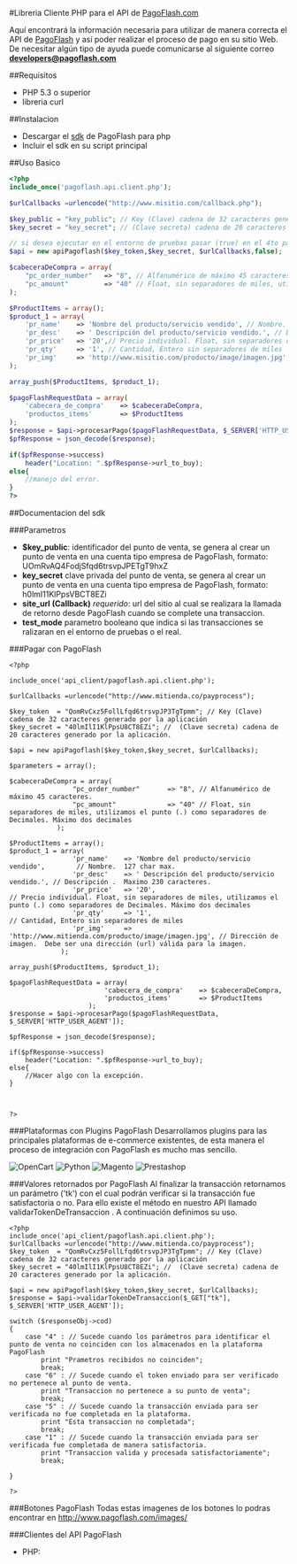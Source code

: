#Libreria Cliente PHP para el API de [PagoFlash.com](http://pagoflash.com)

Aquí encontrará la información necesaria para utilizar de manera correcta el API de [PagoFlash](http://pagoflash.com) y así poder realizar el proceso de pago en su sitio Web. De necesitar algún tipo de ayuda puede comunicarse al siguiente correo **developers@pagoflash.com**

##Requisitos
- PHP 5.3 o superior
- libreria curl

##Instalacion

- Descargar el [sdk](https://raw.githubusercontent.com/PagoFlash/pagoflash-sdk/master/pagoflash.api.client.php) de PagoFlash para php
- Incluir el sdk en su script principal

##Uso Basico
```php
<?php
include_once('pagoflash.api.client.php');

$urlCallbacks =urlencode("http://www.misitio.com/callback.php");

$key_public = "key_public"; // Key (Clave) cadena de 32 caracteres generado por la aplicación
$key_secret = "key_secret"; // (Clave secreta) cadena de 20 caracteres generado por la aplicación.

// si desea ejecutar en el entorno de pruebas pasar (true) en el 4to parametro
$api = new apiPagoflash($key_token,$key_secret, $urlCallbacks,false);

$cabeceraDeCompra = array(
    "pc_order_number"   => "8", // Alfanumérico de máximo 45 caracteres.
    "pc_amount"         => "40" // Float, sin separadores de miles, utilizamos el punto (.) como separadores de Decimales. Máximo dos decimales
);

$ProductItems = array();
$product_1 = array(
    'pr_name'    => 'Nombre del producto/servicio vendido', // Nombre.  127 char max.
    'pr_desc'    => ' Descripción del producto/servicio vendido.', // Descripción .  Maximo 230 caracteres.
    'pr_price'   => '20',// Precio individual. Float, sin separadores de miles, utilizamos el punto (.) como separadores de Decimales. Máximo dos decimales
    'pr_qty'     => '1', // Cantidad, Entero sin separadores de miles  
    'pr_img'     => 'http://www.misitio.com/producto/image/imagen.jpg', // Dirección de imagen.  Debe ser una dirección (url) válida para la imagen.   
);

array_push($ProductItems, $product_1);

$pagoFlashRequestData = array(
    'cabecera_de_compra'    => $cabeceraDeCompra, 
    'productos_items'       => $ProductItems
);
$response = $api->procesarPago($pagoFlashRequestData, $_SERVER['HTTP_USER_AGENT']);
$pfResponse = json_decode($response);

if($pfResponse->success)
    header("Location: ".$pfResponse->url_to_buy);
else{
    //manejo del error.
}
?>
```
    
##Documentacion del sdk

###Parametros

- **$key_public**: identificador del punto de venta, se genera al crear un punto de venta en una cuenta tipo empresa de PagoFlash, formato: UOmRvAQ4FodjSfqd6trsvpJPETgT9hxZ 
- **key_secret** clave privada del punto de venta, se genera al crear un punto de venta en una cuenta tipo empresa de PagoFlash, formato: h0lmI11KlPpsVBCT8EZi
- **site_url (Callback)** *requerido*: url del sitio al cual se realizara la llamada de retorno desde PagoFlash cuando se complete una transaccion.
- **test_mode** parametro booleano que indica si las transacciones se ralizaran en el entorno de pruebas o el real.

###Pagar con PagoFlash

	<?php

    include_once('api_client/pagoflash.api.client.php');

    $urlCallbacks =urlencode("http://www.mitienda.co/payprocess");
    
    $key_token  = "QomRvCxz5FollLfqd6trsvpJP3TgTpmm"; // Key (Clave) cadena de 32 caracteres generado por la aplicación
    $key_secret = "40lmIlI1KlPpsU8CT8EZi"; //  (Clave secreta) cadena de 20 caracteres generado por la aplicación.

    $api = new apiPagoflash($key_token,$key_secret, $urlCallbacks);

    $parameters = array();
    
    $cabeceraDeCompra = array(
                    "pc_order_number"       => "8", // Alfanumérico de máximo 45 caracteres.
                    "pc_amount"             => "40" // Float, sin separadores de miles, utilizamos el punto (.) como separadores de Decimales. Máximo dos decimales
                );
    
    $ProductItems = array();
    $product_1 = array(
                    'pr_name'    => 'Nombre del producto/servicio vendido',        // Nombre.  127 char max.
                    'pr_desc'    => ' Descripción del producto/servicio vendido.', // Descripción .  Maximo 230 caracteres.
                    'pr_price'   => '20',                                         // Precio individual. Float, sin separadores de miles, utilizamos el punto (.) como separadores de Decimales. Máximo dos decimales
                    'pr_qty'     => '1',                                         // Cantidad, Entero sin separadores de miles  
                    'pr_img'     => 'http://www.mitienda.com/producto/image/imagen.jpg', // Dirección de imagen.  Debe ser una dirección (url) válida para la imagen.   
                 );

    array_push($ProductItems, $product_1);
    
    $pagoFlashRequestData = array(
                            'cabecera_de_compra'    => $cabeceraDeCompra, 
                            'productos_items'       => $ProductItems
                        );
    $response = $api->procesarPago($pagoFlashRequestData, $_SERVER['HTTP_USER_AGENT']);
    
    $pfResponse = json_decode($response);
    
    if($pfResponse->success)    
		header("Location: ".$pfResponse->url_to_buy);
    else{
        //Hacer algo con la excepción.
    }



	?>

###Plataformas con Plugins PagoFlash
Desarrollamos plugins para las principales plataformas de e-commerce existentes, de esta manera el proceso de integración con PagoFlash es mucho mas sencillo.


![OpenCart](http://www.paygatewayonline.com/wp-content/uploads/2014/10/opencart.png "OpenCart") ![Python](http://snag.gy/pyEp4.jpg "Python") ![Magento](http://www.web-design-phuket.com/images/magento.jpg "Magento") ![Prestashop](http://webpay.svea.com/PageFiles/16088/Prestashop_150x75.png "Prestashop")

###Valores retornados por PagoFlash
Al finalizar la transacción retornamos un parámetro ('tk') con el cual podrán verificar si la transacción fue satisfactoria o no. Para ello existe el método en nuestro API llamado validarTokenDeTransaccion . A continuación definimos su uso.

	<?php 
	include_once('api_client/pagoflash.api.client.php');
	$urlCallbacks =urlencode("http://www.mitienda.co/payprocess");
	$key_token  = "QomRvCxz5FollLfqd6trsvpJP3TgTpmm"; // Key (Clave) cadena de 32 caracteres generado por la aplicación
	$key_secret = "40lmIlI1KlPpsU8CT8EZi"; //  (Clave secreta) cadena de 20 caracteres generado por la aplicación.

	$api = new apiPagoflash($key_token,$key_secret, $urlCallbacks);
	$response = $api->validarTokenDeTransaccion($_GET["tk"], $_SERVER['HTTP_USER_AGENT']);

	switch ($responseObj->cod)
	{
	    case "4" : // Sucede cuando los parámetros para identificar el punto de venta no coinciden con los almacenados en la plataforma PagoFlash
	        print "Prametros recibidos no coinciden"; 
	        break;
	    case "6" : // Sucede cuando el token enviado para ser verificado no pertenece al punto de venta.
	        print "Transaccion no pertenece a su punto de venta";
	        break;
	    case "5" : // Sucede cuando la transacción enviada para ser verificada no fue completada en la plataforma.
	        print "Esta transaccion no completada";
	        break;
	    case "1" : // Sucede cuando la transacción enviada para ser verificada fue completada de manera satisfactoria.
	        print "Transaccion valida y procesada satisfactoriamente";
	        break;

	}

	?>

###Botones PagoFlash
Todas estas imagenes de los botones lo podras encontrar en http://www.pagoflash.com/images/

###Clientes del API PagoFlash

- PHP: 